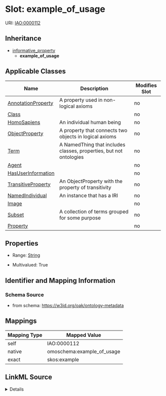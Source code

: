 

# Slot: example_of_usage



URI: [IAO:0000112](http://purl.obolibrary.org/obo/IAO_0000112)




## Inheritance

* [informative_property](informative_property.md)
    * **example_of_usage**






## Applicable Classes

| Name | Description | Modifies Slot |
| --- | --- | --- |
| [AnnotationProperty](AnnotationProperty.md) | A property used in non-logical axioms |  no  |
| [Class](Class.md) |  |  no  |
| [HomoSapiens](HomoSapiens.md) | An individual human being |  no  |
| [ObjectProperty](ObjectProperty.md) | A property that connects two objects in logical axioms |  no  |
| [Term](Term.md) | A NamedThing that includes classes, properties, but not ontologies |  no  |
| [Agent](Agent.md) |  |  no  |
| [HasUserInformation](HasUserInformation.md) |  |  no  |
| [TransitiveProperty](TransitiveProperty.md) | An ObjectProperty with the property of transitivity |  no  |
| [NamedIndividual](NamedIndividual.md) | An instance that has a IRI |  no  |
| [Image](Image.md) |  |  no  |
| [Subset](Subset.md) | A collection of terms grouped for some purpose |  no  |
| [Property](Property.md) |  |  no  |







## Properties

* Range: [String](String.md)

* Multivalued: True





## Identifier and Mapping Information







### Schema Source


* from schema: https://w3id.org/oak/ontology-metadata




## Mappings

| Mapping Type | Mapped Value |
| ---  | ---  |
| self | IAO:0000112 |
| native | omoschema:example_of_usage |
| exact | skos:example |




## LinkML Source

<details>
```yaml
name: example_of_usage
in_subset:
- allotrope permitted profile
from_schema: https://w3id.org/oak/ontology-metadata
exact_mappings:
- skos:example
rank: 1000
is_a: informative_property
slot_uri: IAO:0000112
alias: example_of_usage
domain_of:
- HasUserInformation
range: string
multivalued: true

```
</details>